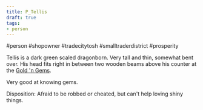 ```yaml
---
title: P_Tellis
draft: true
tags:
- person
---
```

#person #shopowner #tradecitytosh #smalltraderdistrict #prosperity 

Tellis is a dark green scaled dragonborn. Very tall and thin, somewhat bent over. His head fits right in between two wooden beams above his counter at the [Gold 'n Gems](obsidian://open?vault=World%20Wiki&file=Confederation%20of%20Cernia%2FTradecity%20Tosh%2FSmall%20Trader%20District%2FL_Gold'n%20Gems). 

Very good at knowing gems.

Disposition: Afraid to be robbed or cheated, but can't help loving shiny things.
